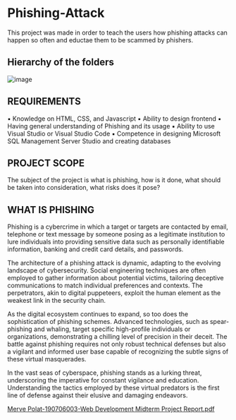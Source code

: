 # Phishing-Attack
This project was made in order to teach the users how phishing attacks can happen so often and eductae them to be scammed by phishers.

## Hierarchy of the folders
![image](https://github.com/MervePolat977/Phishing-Attack/assets/75504698/cbf2fa98-49f9-4b96-a564-67609603611e)

## REQUIREMENTS 
▪ Knowledge on HTML, CSS, and Javascript 
▪ Ability to design frontend 
▪ Having general understanding of Phishing and its usage 
▪ Ability to use Visual Studio or Visual Studio Code 
▪ Competence in designing Microsoft SQL Management Server Studio and creating databases 

## PROJECT SCOPE 
The subject of the project is what is phishing, how is it done, what should be taken into consideration, 
what risks does it pose?

## WHAT IS PHISHING 
Phishing is a cybercrime in which a target or targets are contacted by email, telephone or text 
message by someone posing as a legitimate institution to lure individuals into providing sensitive data 
such as personally identifiable information, banking and credit card details, and passwords.  

The architecture of a phishing attack is dynamic, adapting to the evolving landscape of cybersecurity. 
Social engineering techniques are often employed to gather information about potential victims, 
tailoring deceptive communications to match individual preferences and contexts. The perpetrators, 
akin to digital puppeteers, exploit the human element as the weakest link in the security chain.   

As the digital ecosystem continues to expand, so too does the sophistication of phishing schemes. 
Advanced technologies, such as spear-phishing and whaling, target specific high-profile individuals or 
organizations, demonstrating a chilling level of precision in their deceit. The battle against phishing 
requires not only robust technical defenses but also a vigilant and informed user base capable of 
recognizing the subtle signs of these virtual masquerades.  

In the vast seas of cyberspace, phishing stands as a lurking threat, underscoring the imperative for 
constant vigilance and education. Understanding the tactics employed by these virtual predators is 
the first line of defense against their elusive and damaging endeavors.    


[Merve Polat-190706003-Web Development Midterm Project Report.pdf](https://github.com/MervePolat977/Phishing-Attack/files/14001018/Merve.Polat-190706003-Web.Development.Midterm.Project.Report.pdf)
